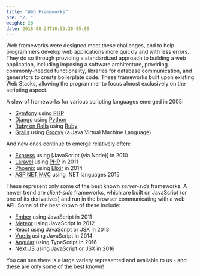 ```yaml
---
title: "Web Frameworks"
pre: "2. "
weight: 20
date: 2018-08-24T10:53:26-05:00
---
```


Web frameworks were designed meet these challenges, and to help programmers develop web applications more quickly and with less errors.  They do so through providing a standardized approach to building a web application, including imposing a software architecture, providing commonly-needed functionality, libraries for database communication, and generators to create boilerplate code. These frameworks built upon existing Web Stacks, allowing the programmer to focus almost exclusively on the scripting aspect.

A slew of frameworks for various scripting languages emerged in 2005:

* [Symfony](https://symfony.com/) using [PHP](https://php.net/)
* [Django](https://www.djangoproject.com/) using  [Python](https://www.python.org/)
* [Ruby on Rails](https://rubyonrails.org/) using [Ruby](https://www.ruby-lang.org/en/)
* [Grails](https://grails.org/) using [Groovy](https://groovy-lang.org/) (a Java Virtual Machine Language)

And new ones continue to emerge relatively often:

* [Express](https://expressjs.com/) using [JavaScript (via Node)] in 2010
* [Laravel](https://laravel.com/) using [PHP](https://php.net/) in 2011
* [Phoenix](https://phoenixframework.org/) using [Elixir](https://elixir-lang.org/) in 2014
* [ASP.NET MVC](https://dotnet.microsoft.com/apps/aspnet/mvc) using .NET languages 2015

These represent only some of the best known _server-side_ frameworks. A newer trend are _client-side_ frameworks, which are built on JavaScript (or one of its derivatives) and run in the browser communicating with a web API.  Some of the best known of these include:

* [Ember](https://emberjs.com/) using JavaScript in 2011
* [Meteor](https://www.meteor.com/) using JavaScript in 2012
* [React](https://reactjs.org/) using JavaScript or JSX in 2013
* [Vue.js](https://vuejs.org/) using JavaScript in 2014
* [Angular](https://angular.io/) using TypeScript in 2016
* [Next.JS](https://nextjs.org/) using JavaScript or JSX in 2016

You can see there is a large variety represented and available to us - and these are only some of the best known!